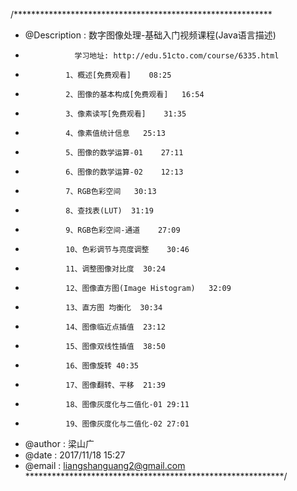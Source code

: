 /***********************************************************
 * @Description : 数字图像处理-基础入门视频课程(Java语言描述)
 *                学习地址: http://edu.51cto.com/course/6335.html
 *              1、概述[免费观看]    08:25
 *              2、图像的基本构成[免费观看]   16:54
 *              3、像素读写[免费观看]    31:35
 *              4、像素值统计信息   25:13
 *              5、图像的数学运算-01    27:11
 *              6、图像的数学运算-02    12:13
 *              7、RGB色彩空间   30:13
 *              8、查找表(LUT)  31:19
 *              9、RGB色彩空间-通道    27:09
 *              10、色彩调节与亮度调整    30:46
 *              11、调整图像对比度  30:24
 *              12、图像直方图(Image Histogram)   32:09
 *              13、直方图 均衡化  30:34
 *              14、图像临近点插值  23:12
 *              15、图像双线性插值  38:50
 *              16、图像旋转 40:35
 *              17、图像翻转、平移  21:39
 *              18、图像灰度化与二值化-01 29:11
 *              19、图像灰度化与二值化-02 27:01
 * @author      : 梁山广
 * @date        : 2017/11/18 15:27
 * @email       : liangshanguang2@gmail.com
 ***********************************************************/